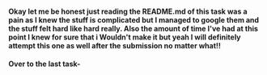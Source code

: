 #### Okay let me be honest just reading the README.md of this task was a pain as I knew the stuff is complicated but I managed to google them and the stuff felt hard like hard really. Also the amount of time I've had at this point I knew for sure that i Wouldn't make it but yeah I will definitely attempt this one as well after the submission no matter what!! 

#### Over to the last task-
